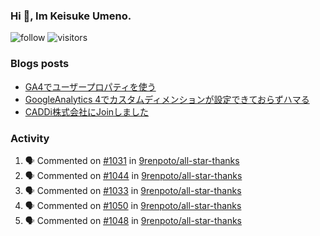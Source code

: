 ### Hi 👋, Im Keisuke Umeno.

<!--
**9renpoto/9renpoto** is a ✨ _special_ ✨ repository because its `README.md` (this file) appears on your GitHub profile.

Here are some ideas to get you started:

- 🔭 I’m currently working on ...
- 🌱 I’m currently learning ...
- 👯 I’m looking to collaborate on ...
- 🤔 I’m looking for help with ...
- 💬 Ask me about ...
- 📫 How to reach me: ...
- 😄 Pronouns: ...
- ⚡ Fun fact: ...
-->

![follow](https://img.shields.io/github/followers/9renpoto?label=Follow&style=social)
![visitors](https://komarev.com/ghpvc/?username=9renpoto&label=Profile%20views&color=0e75b6&style=flat)

### Blogs posts

<!-- BLOG-POST-LIST:START -->
- [GA4でユーザープロパティを使う](https://9renpoto.dev/2021/02/21/google-analytics-4-user-properties/)
- [GoogleAnalytics 4でカスタムディメンションが設定できておらずハマる](https://9renpoto.dev/2021/02/13/google-analytics-4/)
- [CADDi株式会社にJoinしました](https://9renpoto.dev/2020/12/05/join/)
<!-- BLOG-POST-LIST:END -->

### Activity

<!--START_SECTION:activity-->
1. 🗣 Commented on [#1031](https://github.com/9renpoto/all-star-thanks/issues/1031) in [9renpoto/all-star-thanks](https://github.com/9renpoto/all-star-thanks)
2. 🗣 Commented on [#1044](https://github.com/9renpoto/all-star-thanks/issues/1044) in [9renpoto/all-star-thanks](https://github.com/9renpoto/all-star-thanks)
3. 🗣 Commented on [#1033](https://github.com/9renpoto/all-star-thanks/issues/1033) in [9renpoto/all-star-thanks](https://github.com/9renpoto/all-star-thanks)
4. 🗣 Commented on [#1050](https://github.com/9renpoto/all-star-thanks/issues/1050) in [9renpoto/all-star-thanks](https://github.com/9renpoto/all-star-thanks)
5. 🗣 Commented on [#1048](https://github.com/9renpoto/all-star-thanks/issues/1048) in [9renpoto/all-star-thanks](https://github.com/9renpoto/all-star-thanks)
<!--END_SECTION:activity-->

<!--START_SECTION:waka-->
<!--END_SECTION:waka-->
